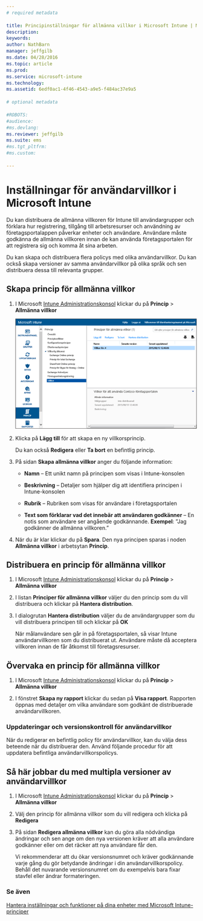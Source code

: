 ```yaml
---
# required metadata

title: Principinställningar för allmänna villkor i Microsoft Intune | Microsoft Intune
description:
keywords:
author: NathBarn
manager: jeffgilb
ms.date: 04/28/2016
ms.topic: article
ms.prod:
ms.service: microsoft-intune
ms.technology:
ms.assetid: 6edf0ac1-4f46-4543-a9e5-f484ac37e9a5

# optional metadata

#ROBOTS:
#audience:
#ms.devlang:
ms.reviewer: jeffgilb
ms.suite: ems
#ms.tgt_pltfrm:
#ms.custom:

---
```


# Inställningar för användarvillkor i Microsoft Intune
Du kan distribuera de allmänna villkoren för Intune till användargrupper och förklara hur registrering, tillgång till arbetsresurser och användning av företagsportalappen påverkar enheter och användare. Användare måste godkänna de allmänna villkoren innan de kan använda företagsportalen för att registrera sig och komma åt sina arbeten.

Du kan skapa och distribuera flera policys med olika användarvillkor. Du kan också skapa versioner av samma användarvillkor på olika språk och sen distribuera dessa till relevanta grupper.

## Skapa princip för allmänna villkor

1.  I Microsoft [Intune Administrationskonsol](http://manage.microsoft.com) klickar du på **Princip** &gt; **Allmänna villkor**

    ![Skärmbild av princip för allmänna villkor](./media/pol-sa-terms-conditions.png)

2.  Klicka på **Lägg till** för att skapa en ny villkorsprincip.

    Du kan också **Redigera** eller **Ta bort** en befintlig princip.

3.  På sidan **Skapa allmänna villkor** anger du följande information:

    -   **Namn** – Ett unikt namn på principen som visas i Intune-konsolen

    -   **Beskrivning** – Detaljer som hjälper dig att identifiera principen i Intune-konsolen

    -   **Rubrik** – Rubriken som visas för användare i företagsportalen

    -   **Text som förklarar vad det innebär att användaren godkänner** – En notis som användare ser angående godkännande. **Exempel**: ”Jag godkänner de allmänna villkoren.”

4.  När du är klar klickar du på **Spara**. Den nya principen sparas i noden **Allmänna villkor** i arbetsytan **Princip**.

## Distribuera en princip för allmänna villkor

1.  I Microsoft [Intune Administrationskonsol](http://manage.microsoft.com) klickar du på **Princip** &gt; **Allmänna villkor**

2.  I listan **Principer för allmänna villkor** väljer du den princip som du vill distribuera och klickar på **Hantera distribution**.

3.  I dialogrutan **Hantera distribution** väljer du de användargrupper som du vill distribuera principen till och klickar på **OK**

    När målanvändare sen går in på företagsportalen, så visar Intune användarvillkoren som du distribuerat ut. Användare måste då acceptera villkoren innan de får åtkomst till företagsresurser.

## Övervaka en princip för allmänna villkor

1.  I Microsoft [Intune Administrationskonsol](http://manage.microsoft.com) klickar du på **Princip** &gt; **Allmänna villkor**

2.  I fönstret **Skapa ny rapport** klickar du sedan på **Visa rapport**. Rapporten öppnas med detaljer om vilka användare som godkänt de distribuerade användarvillkoren.

### Uppdateringar och versionskontroll för användarvillkor
När du redigerar en befintlig policy för användarvillkor, kan du välja dess beteende när du distribuerar den. Använd följande procedur för att uppdatera befintliga användarvillkorspolicys.

## Så här jobbar du med multipla versioner av användarvillkor

1.  I Microsoft [Intune Administrationskonsol](http://manage.microsoft.com) klickar du på **Princip** &gt; **Allmänna villkor**

2.  Välj den princip för allmänna villkor som du vill redigera och klicka på **Redigera**

3.  På sidan **Redigera allmänna villkor** kan du göra alla nödvändiga ändringar och sen ange om den nya versionen kräver att alla användare godkänner eller om det räcker att nya användare får den.

    Vi rekommenderar att du ökar versionsnumret och kräver godkännande varje gång du gör betydande ändringar i din användarvillkorspolicy. Behåll det nuvarande versionsnumret om du exempelvis bara fixar stavfel eller ändrar formateringen.

### Se även
[Hantera inställningar och funktioner på dina enheter med Microsoft Intune-principer](manage-settings-and-features-on-your-devices-with-microsoft-intune-policies.md)


<!--HONumber=May16_HO2-->


